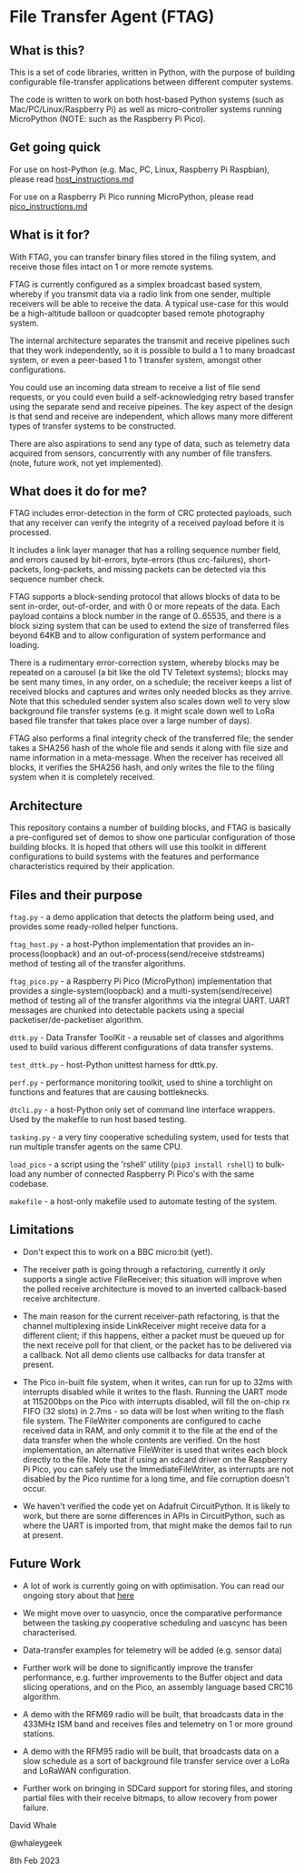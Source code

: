 # File Transfer Agent (FTAG)

## What is this?

This is a set of code libraries, written in Python, with the purpose of
building configurable file-transfer applications between different computer systems.

The code is written to work on both host-based Python systems 
(such as Mac/PC/Linux/Raspberry Pi) as well as micro-controller systems running 
MicroPython (NOTE: such as the Raspberry Pi Pico).

## Get going quick

For use on host-Python (e.g. Mac, PC, Linux, Raspberry Pi Raspbian),
please read [host_instructions.md](./host_instructions.md)

For use on a Raspberry Pi Pico running MicroPython,
please read [pico_instructions.md](./pico_instructions.md)


## What is it for?

With FTAG, you can transfer binary files stored in the filing system,
and receive those files intact on 1 or more remote systems.

FTAG is currently configured as a simplex broadcast based system, 
whereby if you transmit data via a radio link from one sender, multiple
receivers will be able to receive the data. A typical use-case for this would
be a high-altitude balloon or quadcopter based remote photography system.

The internal architecture separates the transmit and receive pipelines such
that they work independently, so it is possible to build a 1 to many broadcast
system, or even a peer-based 1 to 1 transfer system, amongst other 
configurations.

You could use an incoming data stream to receive a list of file send requests,
or you could even build a self-acknowledging retry based transfer using the
separate send and receive pipeines. The key aspect of the design is that
send and receive are independent, which allows many more different types
of transfer systems to be constructed.

There are also aspirations to send any type of data, such as telemetry data
acquired from sensors, concurrently with any number of file transfers.
(note, future work, not yet implemented).


## What does it do for me?

FTAG includes error-detection in the form of CRC protected payloads, such that
any receiver can verify the integrity of a received payload before it is 
processed.

It includes a link layer manager that has a rolling sequence number field, and
errors caused by bit-errors, byte-errors (thus crc-failures), short-packets,
long-packets, and missing packets can be detected via this sequence number
check.

FTAG supports a block-sending protocol that allows blocks of data to be sent
in-order, out-of-order, and with 0 or more repeats of the data. Each payload
contains a block number in the range of 0..65535, and there is a block sizing
system that can be used to extend the size of transferred files beyond 64KB
and to allow configuration of system performance and loading.

There is a rudimentary error-correction system, whereby blocks may be repeated
on a carousel (a bit like the old TV Teletext systems); blocks may be sent
many times, in any order, on a schedule; the receiver keeps a list of received
blocks and captures and writes only needed blocks as they arrive. Note that
this scheduled sender system also scales down well to very slow background
file transfer systems (e.g. it might scale down well to LoRa based file
transfer that takes place over a large number of days).

FTAG also performs a final integrity check of the transferred file; the 
sender takes a SHA256 hash of the whole file and sends it along with file
size and name information in a meta-message. When the receiver has received
all blocks, it verifies the SHA256 hash, and only writes the file to the
filing system when it is completely received.


## Architecture

This repository contains a number of building blocks, and FTAG is basically
a pre-configured set of demos to show one particular configuration of those
building blocks. It is hoped that others will use this toolkit in different
configurations to build systems with the features and performance 
characteristics required by their application.

## Files and their purpose

```ftag.py``` - a demo application that detects the platform being used, and 
provides some ready-rolled helper functions.

```ftag_host.py``` - a host-Python implementation that provides an 
in-process(loopback) and an out-of-process(send/receive stdstreams) method of 
testing all of the transfer algorithms.

```ftag_pico.py``` - a Raspberry Pi Pico (MicroPython) implementation that 
provides a single-system(loopback) and a multi-system(send/receive) method of 
testing all of the transfer algorithms via the integral UART. UART messages
are chunked into detectable packets using a special packetiser/de-packetiser
algorithm.

```dttk.py``` - Data Transfer ToolKit - a reusable set of classes and algorithms
used to build various different configurations of data transfer systems.

```test_dttk.py``` - host-Python unittest harness for dttk.py.

```perf.py``` - performance monitoring toolkit, used to shine a torchlight on
functions and features that are causing bottleknecks.

```dtcli.py``` - a host-Python only set of command line interface wrappers.
Used by the makefile to run host based testing.

```tasking.py``` - a very tiny cooperative scheduling system, used for tests
that run multiple transfer agents on the same CPU.

```load_pico``` - a script using the 'rshell' utility (```pip3 install rshell```)
to bulk-load any number of connected Raspberry Pi Pico's with the same
codebase.

```makefile``` - a host-only makefile used to automate testing of the system.


## Limitations

* Don't expect this to work on a BBC micro:bit (yet!).

* The receiver path is going through a refactoring, currently it only supports
a single active FileReceiver; this situation will improve when the polled
receive architecture is moved to an inverted callback-based receive 
architecture.

* The main reason for the current receiver-path refactoring, is that the channel 
multiplexing inside LinkReceiver might receive data for a different client; if 
this happens, either a packet must be queued up for the next receive poll for 
that client, or the packet has to be delivered via a callback. Not all demo 
clients use callbacks for data transfer at present.

* The Pico in-built file system, when it writes, can run for up to 32ms
with interrupts disabled while it writes to the flash. Running the UART mode
at 115200bps on the Pico with interrupts disabled, will fill the on-chip
rx FIFO (32 slots) in 2.7ms - so data will be lost when writing to the flash
file system.  The FileWriter components are configured to cache received
data in RAM, and only commit it to the file at the end of the data transfer
when the whole contents are verified. On the host implementation, an alternative
FileWriter is used that writes each block directly to the file. Note that if
using an sdcard driver on the Raspberry Pi Pico, you can safely use the
ImmediateFileWriter, as interrupts are not disabled by the Pico runtime for
a long time, and file corruption doesn't occur.

* We haven't verified the code yet on Adafruit CircuitPython. It is likely to
work, but there are some differences in APIs in CircuitPython, such as where
the UART is imported from, that might make the demos fail to run at present.

## Future Work

* A lot of work is currently going on with optimisation. You can read our
ongoing story about that [here](performance.md)

* We might move over to uasyncio, once the comparative performance between
the tasking.py cooperative scheduling and uascync has been characterised.

* Data-transfer examples for telemetry will be added (e.g. sensor data)

* Further work will be done to significantly improve the transfer performance,
e.g. further improvements to the Buffer object and data slicing operations, and
on the Pico, an assembly language based CRC16 algorithm.

* A demo with the RFM69 radio will be built, that broadcasts data in the
433MHz ISM band and receives files and telemetry on 1 or more ground stations.

* A demo with the RFM95 radio will be built, that broadcasts data on a slow
schedule as a sort of background file transfer service over a LoRa and LoRaWAN
configuration.

* Further work on bringing in SDCard support for storing files, and storing
partial files with their receive bitmaps, to allow recovery from power failure.


David Whale

@whaleygeek

8th Feb 2023
